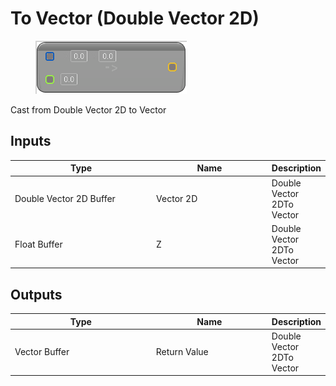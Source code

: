 # To Vector (Double Vector 2D)

<div align="left" data-full-width="false">

<figure><img src="To_Vector_(Double_Vector_2D).png" alt=""><figcaption></figcaption></figure>

</div>

Cast from Double Vector 2D to Vector

## Inputs

<table>
<thead><tr><th width="250">Type</th><th width="200">Name</th><th>Description</th></tr></thead>
<tbody>
<tr><td>Double Vector 2D Buffer</td><td>Vector 2D</td><td>Double Vector 2DTo Vector</td></tr>
<tr><td>Float Buffer</td><td>Z</td><td>Double Vector 2DTo Vector</td></tr>
</tbody>
</table>

## Outputs

<table>
<thead><tr><th width="250">Type</th><th width="200">Name</th><th>Description</th></tr></thead>
<tbody>
<tr><td>Vector Buffer</td><td>Return Value</td><td>Double Vector 2DTo Vector</td></tr>
</tbody>
</table>